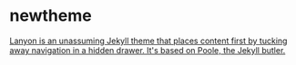 # newtheme
[Lanyon is an unassuming Jekyll theme that places content first by tucking away navigation in a hidden drawer. It's based on Poole, the Jekyll butler.](https://github.com/poole/lanyon)

